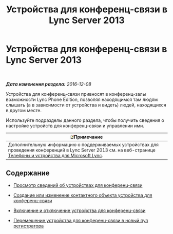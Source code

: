 ﻿---
title: Устройства для конференц-связи в Lync Server 2013
TOCTitle: Устройства для конференц-связи в Lync Server 2013
ms:assetid: 8a317568-073b-49a9-a06b-02dc56b2c8f2
ms:mtpsurl: https://technet.microsoft.com/ru-ru/library/JJ994050(v=OCS.15)
ms:contentKeyID: 52058272
ms.date: 12/10/2016
mtps_version: v=OCS.15
ms.translationtype: HT
---

# Устройства для конференц-связи в Lync Server 2013

 

_**Дата изменения раздела:** 2016-12-08_

Устройства для конференц-связи привносят в конференц-залы возможности Lync Phone Edition, позволяя находящимся там людям слышать (а в зависимости от устройства и видеть) людей, находящихся в другом месте.

Используйте подразделы данного раздела, чтобы получить сведения о настройке устройств для конференц-связи и управлении ими.

<table>
<thead>
<tr class="header">
<th><img src="images/Gg398412.note(OCS.15).gif" title="note" alt="note" />Примечание</th>
</tr>
</thead>
<tbody>
<tr class="odd">
<td>Дополнительную информацию о поддерживаемых устройствах для проведения конференций в Lync Server 2013 см. на веб-странице <a href="http://technet.microsoft.com/en-us/lync/gg278164.aspx">Телефоны и устройства для Microsoft Lync</a>.</td>
</tr>
</tbody>
</table>


## Содержание

  - [Просмотр сведений об устройствах для конференц-связи](lync-server-2013-view-conferencing-device-information.md)

  - [Создание или изменение контактного объекта устройства для конференц-связи](lync-server-2013-create-or-modify-a-conferencing-device-contact-object.md)

  - [Включение и отключение устройства для конференц-связи](lync-server-2013-enable-or-disable-a-conferencing-device.md)

  - [Перемещение устройства для конференц-связи в новый пул регистратора](lync-server-2013-move-a-conferencing-device-to-a-new-registrar-pool.md)

